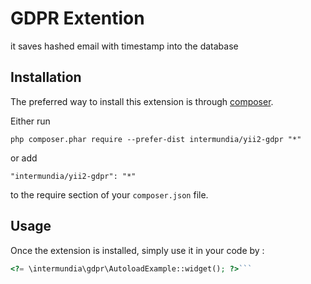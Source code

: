 GDPR Extention
==============
it saves hashed email with timestamp into the database

Installation
------------

The preferred way to install this extension is through [composer](http://getcomposer.org/download/).

Either run

```
php composer.phar require --prefer-dist intermundia/yii2-gdpr "*"
```

or add

```
"intermundia/yii2-gdpr": "*"
```

to the require section of your `composer.json` file.


Usage
-----

Once the extension is installed, simply use it in your code by  :

```php
<?= \intermundia\gdpr\AutoloadExample::widget(); ?>```